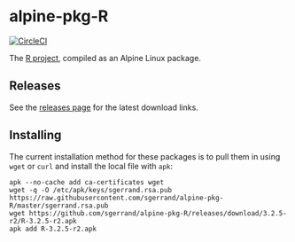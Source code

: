 # alpine-pkg-R

[![CircleCI](https://img.shields.io/circleci/project/sgerrand/alpine-pkg-R/master.svg)](https://circleci.com/gh/sgerrand/alpine-pkg-R)

The [R project][r-project], compiled as an Alpine Linux package.

## Releases

See the [releases page][releases] for the latest download links.

## Installing

The current installation method for these packages is to pull them in using
`wget` or `curl` and install the local file with `apk`:

    apk --no-cache add ca-certificates wget
    wget -q -O /etc/apk/keys/sgerrand.rsa.pub https://raw.githubusercontent.com/sgerrand/alpine-pkg-R/master/sgerrand.rsa.pub
    wget https://github.com/sgerrand/alpine-pkg-R/releases/download/3.2.5-r2/R-3.2.5-r2.apk
    apk add R-3.2.5-r2.apk

[r-project]: http://www.r-project.org/
[releases]: https://github.com/sgerrand/alpine-pkg-R/releases/
